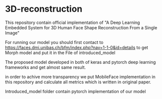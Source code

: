 # 3D-reconstruction

This repository contain official implementation of "A Deep Learning Embedded System for 3D Human Face Shape Reconstruction From a Single Image" 

For running our model you should first contact to https://faces.dmi.unibas.ch/bfm/index.php?nav=1-1-0&id=details to get Morph model and put it in the File of introduced_model

The proposed model developed in both of keras and pytorch deep learning frameworks and get almost same result.

in order to achive more transparency we put MobileFace implementation in this repository and calculate all metrics which is written in original paper.

Introduced_model folder contain pytorch implementation of our model


